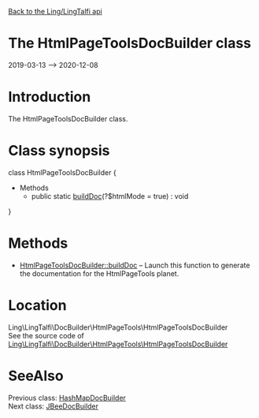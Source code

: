 [Back to the Ling/LingTalfi api](https://github.com/lingtalfi/LingTalfi/blob/master/doc/api/Ling/LingTalfi.md)



The HtmlPageToolsDocBuilder class
================
2019-03-13 --> 2020-12-08






Introduction
============

The HtmlPageToolsDocBuilder class.



Class synopsis
==============


class <span class="pl-k">HtmlPageToolsDocBuilder</span>  {

- Methods
    - public static [buildDoc](https://github.com/lingtalfi/LingTalfi/blob/master/doc/api/Ling/LingTalfi/DocBuilder/HtmlPageTools/HtmlPageToolsDocBuilder/buildDoc.md)(?$htmlMode = true) : void

}






Methods
==============

- [HtmlPageToolsDocBuilder::buildDoc](https://github.com/lingtalfi/LingTalfi/blob/master/doc/api/Ling/LingTalfi/DocBuilder/HtmlPageTools/HtmlPageToolsDocBuilder/buildDoc.md) &ndash; Launch this function to generate the documentation for the HtmlPageTools planet.





Location
=============
Ling\LingTalfi\DocBuilder\HtmlPageTools\HtmlPageToolsDocBuilder<br>
See the source code of [Ling\LingTalfi\DocBuilder\HtmlPageTools\HtmlPageToolsDocBuilder](https://github.com/lingtalfi/LingTalfi/blob/master/DocBuilder/HtmlPageTools/HtmlPageToolsDocBuilder.php)



SeeAlso
==============
Previous class: [HashMapDocBuilder](https://github.com/lingtalfi/LingTalfi/blob/master/doc/api/Ling/LingTalfi/DocBuilder/HashMap/HashMapDocBuilder.md)<br>Next class: [JBeeDocBuilder](https://github.com/lingtalfi/LingTalfi/blob/master/doc/api/Ling/LingTalfi/DocBuilder/JBee/JBeeDocBuilder.md)<br>
